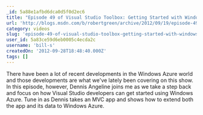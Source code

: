 ```yaml
---
_id: 5a88e1afbd6dca0d5f0d2ec6
title: "Episode 49 of Visual Studio Toolbox: Getting Started with Windows Azure"
url: 'http://blogs.msdn.com/b/robertgreen/archive/2012/09/19/episode-49-of-visual-studio-toolbox-getting-started-with-windows-azure.aspx'
category: videos
slug: 'episode-49-of-visual-studio-toolbox-getting-started-with-windows-azure'
user_id: 5a83ce59d6eb0005c4ecda2c
username: 'bill-s'
createdOn: '2012-09-28T18:48:40.000Z'
tags: []
---
```


There have been a lot of recent developments in the Windows Azure world and those developments are what we've lately been covering on this show. In this episode, however, Dennis Angeline joins me as we take a step back and focus on how Visual Studio developers can get started using Windows Azure. Tune in as Dennis takes an MVC app and shows how to extend both the app and its data to Windows Azure.
